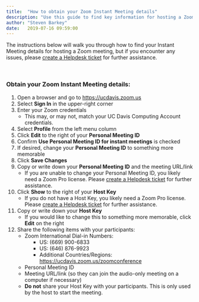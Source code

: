 ```yaml
---
title:  "How to obtain your Zoom Instant Meeting details"
description: "Use this guide to find key information for hosting a Zoom meeting."
author: "Steven Barkey"
date:   2019-07-16 09:59:00
---
```

<p>The instructions below will walk you through how to find your Instant Meeting details for hosting a Zoom meeting, but if you encounter any issues, please <a class="external-link" href="https://caeshelp.ucdavis.edu" target="_blank">create a Helpdesk ticket</a> for further assistance.</p>
<br />
<h3>Obtain your Zoom Instant Meeting details:</h3>
<ol style="PADDING-LEFT: 30px">
  <li>Open a browser and go to <a class="external-link" href="https://ucdavis.zoom.us" target="_blank">https://ucdavis.zoom.us</a></li>
  <li>Select <b>Sign In</b> in the upper-right corner</li>
  <li>Enter your Zoom credentials
    <ul style="PADDING-LEFT: 20px">
      <li>This may, or may not, match your UC Davis Computing Account credentials.</li>
    </ul>
  </li>
  <li>Select <b>Profile</b> from the left menu column</li>
  <li>Click <b>Edit</b> to the right of your <b>Personal Meeting ID</b></li>
  <li>Confirm <b>Use Personal Meeting ID for instant meetings</b> is checked</li>
  <li>If desired, change your <b>Personal Meeting ID</b> to something more memorable</li>
  <li>Click <b>Save Changes</b></li>
  <li>Copy or write down your <b>Personal Meeting ID</b> and the meeting URL/link
    <ul style="PADDING-LEFT: 20px">
      <li>If you are unable to change your Personal Meeting ID, you likely need a Zoom Pro license.  Please <a class="external-link" href="https://computing.caes.ucdavis.edu/documentation/helpdesk/help-desk-ticket" target="_parent">create a Helpdesk ticket</a> for further assistance.</li>
    </ul>
  </li>
  <li>Click <b>Show</b> to the right of your <b>Host Key</b>
    <ul style="PADDING-LEFT: 20px">
      <li>If you do not have a Host Key, you likely need a Zoom Pro license.  Please <a class="external-link" href="https://computing.caes.ucdavis.edu/documentation/helpdesk/help-desk-ticket" target="_parent">create a Helpdesk ticket</a> for further assistance.</li>
    </ul>
  </li>
  <li>Copy or write down your <b>Host Key</b>
    <ul style="PADDING-LEFT: 20px">
      <li>If you would like to change this to something more memorable, click <b>Edit</b> on the right</li>
    </ul>
  </li>
  <li>Share the following items with your participants:
    <ul style="PADDING-LEFT: 20px">
      <li>Zoom International Dial-in Numbers:
        <ul style="PADDING-LEFT: 40px">
          <li>US: (669) 900-6833</li>
          <li>US: (646) 876-9923</li>
          <li>Additional Countries/Regions: <a class="external-link" href="https://ucdavis.zoom.us/zoomconference" target="_blank">https://ucdavis.zoom.us/zoomconference</a></li>
        </ul>  
      </li>
      <li>Personal Meeting ID</li>
      <li>Meeting URL/link (so they can join the audio-only meeting on a computer if necessary)</li>
      <li><b>Do not</b> share your Host Key with your participants.  This is only used by the host to start the meeting.</li>
    </ul>
  </li>
</ol>

